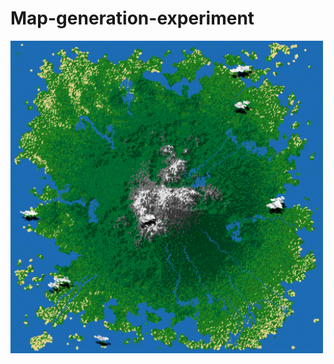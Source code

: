 # Map-generation-experiment
<img src="https://raw.githubusercontent.com/OAndell/Map-generation-experiment/master/screenshot2.png" width="500">
